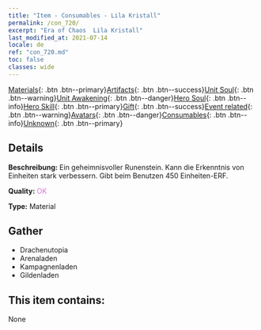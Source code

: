 ```yaml
---
title: "Item - Consumables - Lila Kristall"
permalink: /con_720/
excerpt: "Era of Chaos  Lila Kristall"
last_modified_at: 2021-07-14
locale: de
ref: "con_720.md"
toc: false
classes: wide
---
```

 [Materials](/ItemsDE/){: .btn .btn--primary}[Artifacts](/ItemsDE/Artifacts/){: .btn .btn--success}[Unit Soul](/ItemsDE/UnitSoul/){: .btn .btn--warning}[Unit Awakening](/ItemsDE/UnitAwakening/){: .btn .btn--danger}[Hero Soul](/ItemsDE/HeroSoul/){: .btn .btn--info}[Hero Skill](/ItemsDE/HeroSkill/){: .btn .btn--primary}[Gift](/ItemsDE/Gift/){: .btn .btn--success}[Event related](/ItemsDE/Events/){: .btn .btn--warning}[Avatars](/ItemsDE/Avatars/){: .btn .btn--danger}[Consumables](/ItemsDE/Consumables/){: .btn .btn--info}[Unknown](/ItemsDE/Unknown/){: .btn .btn--primary}

## Details
 **Beschreibung:** Ein geheimnisvoller Runenstein. Kann die Erkenntnis von Einheiten stark verbessern. Gibt beim Benutzen 450 Einheiten-ERF.

 **Quality:** <span style="color: #DA70D6">OK</span>

 **Type:** Material

## Gather

*    Drachenutopia 
*    Arenaladen 
*    Kampagnenladen 
*    Gildenladen 

## This item contains:

  None

